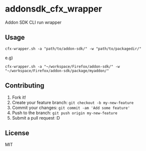 # addonsdk_cfx_wrapper

Addon SDK CLI run wrapper

## Usage

    cfx-wrapper.sh -a "path/to/addon-sdk/" -w "path/to/packagedir/"

e.g)

    cfx-wrapper.sh -a "~/workspace/Firefox/addon-sdk/" -w "~/workspace/Firefox/addon-sdk/package/myaddon/"

## Contributing

1. Fork it!
2. Create your feature branch: `git checkout -b my-new-feature`
3. Commit your changes: `git commit -am 'Add some feature'`
4. Push to the branch: `git push origin my-new-feature`
5. Submit a pull request :D

## License

MIT